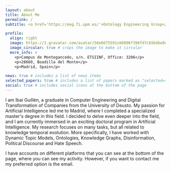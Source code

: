 ```yaml
---
layout: about
title: About Me
permalink: /
subtitle: <a href='https://oeg.fi.upm.es/'>Ontology Engineering Group</a>, <a href='https://www.upm.es/'>Universidad Politécnica de Madrid</a>, Madrid, Spain.

profile:
  align: right
  image: https://2.gravatar.com/avatar/56e0d75591c66896f398fd7cb5b4be0ced03d68b440fad380d3beea0bb08e92a?size=256
  image_circular: true # crops the image to make it circular
  more_info: >
    <p>Campus de Montegancedo, s/n. ETSIINF, Office: 3206</p>
    <p>28660, Boadilla del Monte</p>
    <p>Madrid, Spain</p>

news: true # includes a list of news items
selected_papers: true # includes a list of papers marked as "selected={true}"
social: true # includes social icons at the bottom of the page
---
```


I am Ibai Guillén, a graduate in Computer Engineering and Digital Transformation of Companies from the University of Deusto. My passion for Artificial Intelligence led me to Madrid, where I completed a specialized master's degree in this field. I decided to delve even deeper into the field, and I am currently immersed in an exciting doctoral program in Artificial Intelligence. My research focuses on many tasks, but all related to knowledge temporal evolution. More specifically, I have worked with Dynamic Topic Models, Ontologies, Knowledge Graphs, Disinformation, Political Discourse and Hate Speech.

I have accounts on different platforms that you can see at the bottom of the page, where you can see my activity. However, if you want to contact me my preferred option is the email.
